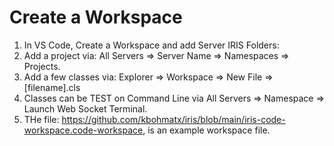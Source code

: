 # Create a Workspace

1. In VS Code, Create a Workspace and add Server IRIS Folders:
2. Add a project via: All Servers => Server Name => Namespaces => Projects.
3. Add a few classes via: Explorer => Workspace => New File => [filename].cls
4. Classes can be TEST on Command Line via All Servers => Namespace => Launch Web Socket Terminal.
5. THe file: https://github.com/kbohmatx/iris/blob/main/iris-code-workspace.code-workspace, is an example workspace file.
